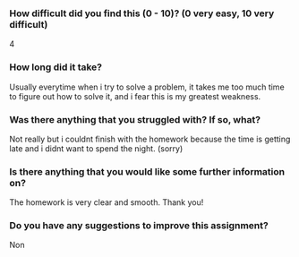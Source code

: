 ### How difficult did you find this (0 - 10)? (0 very easy, 10 very difficult)
4

### How long did it take?
Usually everytime when i try to solve a problem, it takes me too much time to figure out how to solve it, and i fear this is my greatest weakness.

### Was there anything that you struggled with?  If so, what?
Not really but i couldnt finish with the homework because the time is getting late and i didnt want to spend the night. (sorry)

### Is there anything that you would like some further information on?
The homework is very clear and smooth. Thank you!

### Do you have any suggestions to improve this assignment?
Non

